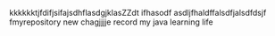 kkkkkktjfdifjsifajsdhflasdgjklasZZdt ifhasodf asdljfhaldffalsdfjalsdfdsjf fmyrepository
new chagjjjje
record my java learning life
